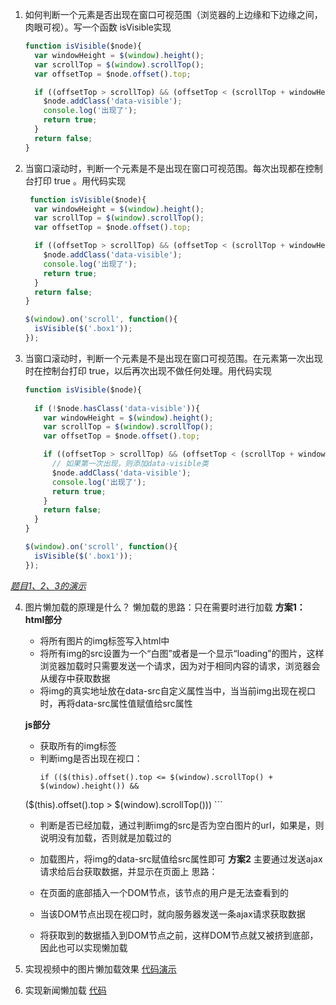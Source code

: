 1. 如何判断一个元素是否出现在窗口可视范围（浏览器的上边缘和下边缘之间，肉眼可视）。写一个函数 isVisible实现
    ```js   
    function isVisible($node){
      var windowHeight = $(window).height();
      var scrollTop = $(window).scrollTop();
      var offsetTop = $node.offset().top;

      if ((offsetTop > scrollTop) && (offsetTop < (scrollTop + windowHeight))){
        $node.addClass('data-visible');
        console.log('出现了');
        return true;
      }
      return false;
    }
    ```
2. 当窗口滚动时，判断一个元素是不是出现在窗口可视范围。每次出现都在控制台打印 true 。用代码实现
    ```js 
     function isVisible($node){
      var windowHeight = $(window).height();
      var scrollTop = $(window).scrollTop();
      var offsetTop = $node.offset().top;

      if ((offsetTop > scrollTop) && (offsetTop < (scrollTop + windowHeight))){
        $node.addClass('data-visible');
        console.log('出现了');
        return true;
      }
      return false;
    }

    $(window).on('scroll', function(){
      isVisible($('.box1'));
    }); 
    ```
3. 当窗口滚动时，判断一个元素是不是出现在窗口可视范围。在元素第一次出现时在控制台打印 true，以后再次出现不做任何处理。用代码实现
    ```js 
    function isVisible($node){
      
      if (!$node.hasClass('data-visible')){
        var windowHeight = $(window).height();
        var scrollTop = $(window).scrollTop();
        var offsetTop = $node.offset().top;

        if ((offsetTop > scrollTop) && (offsetTop < (scrollTop + windowHeight))){
          // 如果第一次出现，则添加data-visible类
          $node.addClass('data-visible');
          console.log('出现了');
          return true;
        }
        return false;
      }
    }

    $(window).on('scroll', function(){
      isVisible($('.box1'));
    }); 
    ```
*[题目1、2、3的演示](http://js.jirengu.com/daje)*

4. 图片懒加载的原理是什么？
    懒加载的思路：只在需要时进行加载
    **方案1：**
      **html部分**
      + 将所有图片的img标签写入html中
      + 将所有img的src设置为一个“白图”或者是一个显示“loading”的图片，这样浏览器加载时只需要发送一个请求，因为对于相同内容的请求，浏览器会从缓存中获取数据
      + 将img的真实地址放在data-src自定义属性当中，当当前img出现在视口时，再将data-src属性值赋值给src属性

      **js部分**
      + 获取所有的img标签
      + 判断img是否出现在视口：
        ```
        if (($(this).offset().top <= $(window).scrollTop() + $(window).height()) && 
    ($(this).offset().top > $(window).scrollTop()))
        ```

      + 判断是否已经加载，通过判断img的src是否为空白图片的url，如果是，则说明没有加载，否则就是加载过的

      + 加载图片，将img的data-src赋值给src属性即可
    **方案2**
      主要通过发送ajax请求给后台获取数据，并显示在页面上
    思路：
      + 在页面的底部插入一个DOM节点，该节点的用户是无法查看到的
      + 当该DOM节点出现在视口时，就向服务器发送一条ajax请求获取数据
      + 将获取到的数据插入到DOM节点之前，这样DOM节点就又被挤到底部，因此也可以实现懒加载

5. 实现视频中的图片懒加载效果
    [代码演示](http://js.jirengu.com/xufad)
6. 实现新闻懒加载
    [代码](https://github.com/ShaunZh/jirengu/blob/master/task16-%E6%87%92%E5%8A%A0%E8%BD%BD/%E6%87%92%E5%8A%A0%E8%BD%BD%E6%96%B0%E9%97%BB/index.html)
